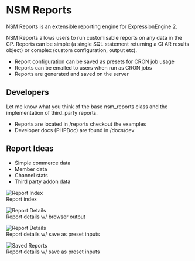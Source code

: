 # NSM Reports

NSM Reports is an extensible reporting engine for ExpressionEngine 2. 

NSM Reports allows users to run customisable reports on any data in the CP. Reports can be simple (a single SQL statement returning a CI AR results object) or complex (custom configuration, output etc).

* Report configuration can be saved as presets for CRON job usage
* Reports can be emailed to users when run as CRON jobs
* Reports are generated and saved on the server

## Developers

Let me know what you think of the base nsm_reports class and the implementation of third_party reports.

* Reports are located in /reports checkout the examples
* Developer docs (PHPDoc) are found in /docs/dev

## Report Ideas

* Simple commerce data
* Member data
* Channel stats
* Third party addon data

![Report Index](http://cl.ly/093h1O35093p2n201l0q/Screen_shot_2011-03-07_at_7.44.43_PM.png)    
Report index

![Report Details](http://cl.ly/191h110z1Z08401h1d02/Screen_shot_2011-03-07_at_7.58.39_PM.png)    
Report details w/ browser output

![Report Details](http://cl.ly/2m2h0z240i3f1x0b3x08/Screen_shot_2011-03-07_at_7.57.57_PM.png)    
Report details w/ save as preset inputs

![Saved Reports](http://cl.ly/3B3f0T1f06421C1p2t0P/Screen_shot_2011-03-07_at_7.59.56_PM.png)    
Report details w/ save as preset inputs
